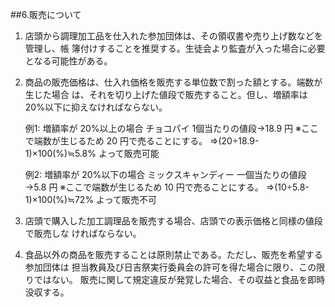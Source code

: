 ##6.販売について
1. 店頭から調理加工品を仕入れた参加団体は、その領収書や売り上げ数などを管理し、帳 簿付けすることを推奨する。生徒会より監査が入った場合に必要となる可能性がある。
2. 商品の販売価格は、仕入れ価格を販売する単位数で割った額とする。端数が生じた場合 は、それを切り上げた値段で販売すること。但し、増額率は 20%以下に抑えなければならない。


    例1: 増額率が 20%以上の場合
    チョコパイ 1個当たりの値段→18.9 円
    ※ここで端数が生じるため 20 円で売ることにする。 ⇒(20÷18.9-1)×100(%)≒5.8% よって販売可能


    例2: 増額率が 20%以下の場合
    ミックスキャンディー 一個当たりの値段→5.8 円
    ※ここで端数が生じるため 10 円で売ることにする。 ⇒(10÷5.8-1)×100(%)≒72% よって販売不可


3. 店頭で購入した加工調理品を販売する場合、店頭での表示価格と同様の値段で販売しな ければならない。
4. 食品以外の商品を販売することは原則禁止である。ただし、販売を希望する参加団体は 担当教員及び日吉祭実行委員会の許可を得た場合に限り、この限りではない。
 販売に関して規定違反が発覚した場合、その収益と食品を即時没収する。

